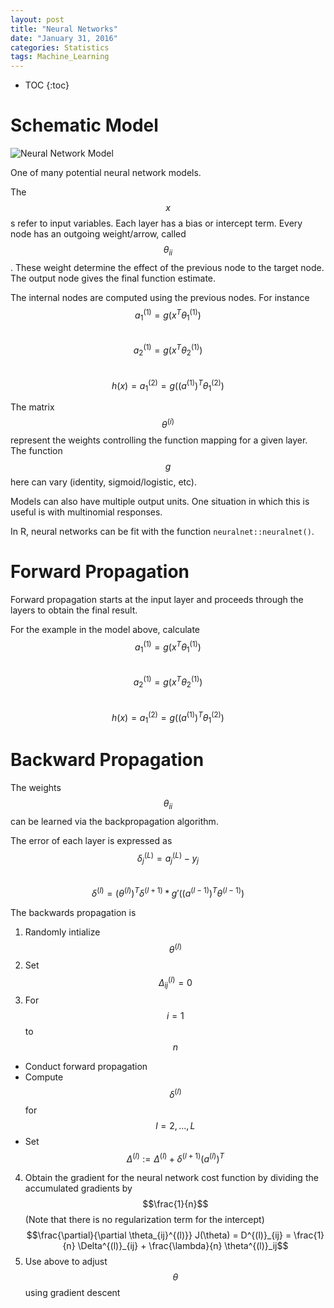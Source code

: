 ```yaml
---
layout: post
title: "Neural Networks"
date: "January 31, 2016"
categories: Statistics
tags: Machine_Learning
---
```


* TOC
{:toc}



# Schematic Model
![Neural Network Model](http://jennguyen1.github.io/nhuyhoa/figure/images/neural_network_model.png)

One of many potential neural network models.

The $$x$$s refer to input variables. Each layer has a bias or intercept term. Every node has an outgoing weight/arrow, called $$\theta_{ii}$$. These weight determine the effect of the previous node to the target node. The output node gives the final function estimate. 

The internal nodes are computed using the previous nodes. For instance <br>
$$a_1^{(1)} = g(x^T\theta_1^{(1)})$$ <br>
$$a_2^{(1)} = g(x^T\theta_2^{(1)})$$ <br>
$$h(x) = a_1^{(2)} = g((a^{(1)})^T\theta_1^{(2)})$$

The matrix $$\theta^{(i)}$$ represent the weights controlling the function mapping for a given layer. The function $$g$$ here can vary (identity, sigmoid/logistic, etc).

Models can also have multiple output units. One situation in which this is useful is with multinomial responses. 

In R, neural networks can be fit with the function `neuralnet::neuralnet()`.

# Forward Propagation
Forward propagation starts at the input layer and proceeds through the layers to obtain the final result. 

For the example in the model above, calculate <br>
$$a_1^{(1)} = g(x^T\theta_1^{(1)})$$ <br>
$$a_2^{(1)} = g(x^T\theta_2^{(1)})$$<br>
$$h(x) = a_1^{(2)} = g((a^{(1)})^T\theta_1^{(2)})$$

# Backward Propagation
The weights $$\theta_{ii}$$ can be learned via the backpropagation algorithm. 

The error of each layer is expressed as <br>
$$\delta_j^{(L)} = a_j^{(L)} - y_j$$ <br>
$$\delta^{(l)} = (\theta^{(l)})^T \delta^{(l + 1)} *  g'((a^{(l-1)})^T\theta^{(l-1)})$$


The backwards propagation is 

1. Randomly intialize $$\theta^{(l)}$$
2. Set $$\Delta_{ij}^{(l)} = 0$$
3. For $$i = 1$$ to $$n$$
  * Conduct forward propagation
  * Compute $$\delta^{(l)}$$ for $$l = 2, ..., L$$
  * Set $$\Delta^{(l)} := \Delta^{(l)} + \delta^{(l + 1)} (a^{(l)})^T$$
4. Obtain the gradient for the neural network cost function by dividing the accumulated gradients by $$\frac{1}{n}$$ (Note that there is no regularization term for the intercept)
  $$\frac{\partial}{\partial \theta_{ij}^{(l)}} J(\theta) = D^{(l)}_{ij} = \frac{1}{n} \Delta^{(l)}_{ij} + \frac{\lambda}{n} \theta^{(l)}_ij$$
5. Use above to adjust $$\theta$$ using gradient descent


